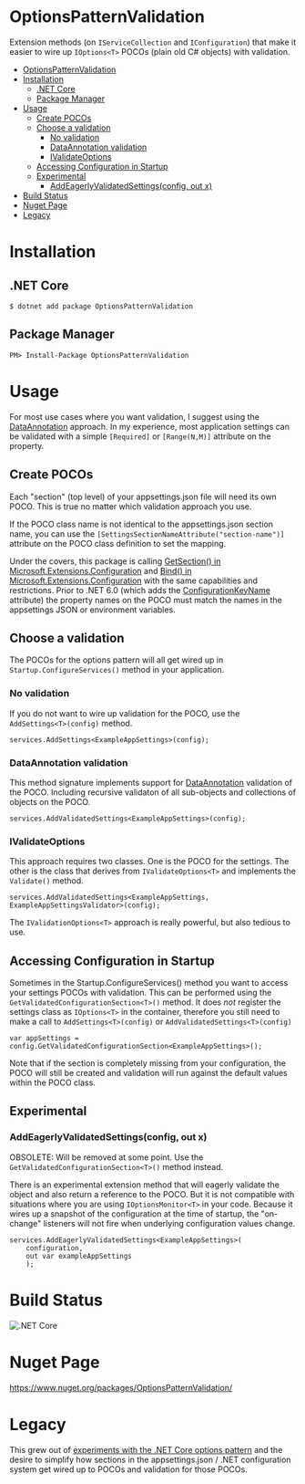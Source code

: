 # OptionsPatternValidation

Extension methods (on `IServiceCollection` and `IConfiguration`) that make it easier to wire up `IOptions<T>` POCOs (plain old C# objects) with validation.

- [OptionsPatternValidation](#optionspatternvalidation)
- [Installation](#installation)
  - [.NET Core](#net-core)
  - [Package Manager](#package-manager)
- [Usage](#usage)
  - [Create POCOs](#create-pocos)
  - [Choose a validation](#choose-a-validation)
    - [No validation](#no-validation)
    - [DataAnnotation validation](#dataannotation-validation)
    - [IValidateOptions](#ivalidateoptions)
  - [Accessing Configuration in Startup](#accessing-configuration-in-startup)
  - [Experimental](#experimental)
    - [AddEagerlyValidatedSettings<T>(config, out x)](#addeagerlyvalidatedsettingstconfig-out-x)
- [Build Status](#build-status)
- [Nuget Page](#nuget-page)
- [Legacy](#legacy)

# Installation

## .NET Core

    $ dotnet add package OptionsPatternValidation

## Package Manager

    PM> Install-Package OptionsPatternValidation

# Usage

For most use cases where you want validation, I suggest using the [DataAnnotation](https://docs.microsoft.com/en-us/dotnet/api/system.componentmodel.dataannotations?view=netcore-3.1) approach.  In my experience, most application settings can be validated with a simple `[Required]` or `[Range(N,M)]` attribute on the property.

## Create POCOs

Each "section" (top level) of your appsettings.json file will need its own POCO.  This is true no matter which validation approach you use.  

If the POCO class name is not identical to the appsettings.json section name, you can use the `[SettingsSectionNameAttribute("section-name")]` attribute on the POCO class definition to set the mapping.

Under the covers, this package is calling [GetSection() in Microsoft.Extensions.Configuration](https://docs.microsoft.com/en-us/dotnet/api/system.configuration.configuration.getsection) and [Bind() in Microsoft.Extensions.Configuration](https://docs.microsoft.com/en-us/dotnet/api/microsoft.extensions.configuration.configurationbinder.bind) with the same capabilities and restrictions.  Prior to .NET 6.0 (which adds the [ConfigurationKeyName](https://docs.microsoft.com/en-us/dotnet/api/microsoft.extensions.configuration.configurationkeynameattribute) attribute) the property names on the POCO must match the names in the appsettings JSON or environment variables.

## Choose a validation

The POCOs for the options pattern will all get wired up in `Startup.ConfigureServices()` method in your application.

### No validation

If you do not want to wire up validation for the POCO, use the `AddSettings<T>(config)` method.

    services.AddSettings<ExampleAppSettings>(config);

### DataAnnotation validation

This method signature implements support for [DataAnnotation](https://docs.microsoft.com/en-us/dotnet/api/system.componentmodel.dataannotations?view=netcore-3.1) validation of the POCO.  Including recursive validaton of all sub-objects and collections of objects on the POCO.

    services.AddValidatedSettings<ExampleAppSettings>(config);

### IValidateOptions

This approach requires two classes.  One is the POCO for the settings.  The other is the class that derives from `IValidateOptions<T>` and implements the `Validate()` method.

    services.AddValidatedSettings<ExampleAppSettings, ExampleAppSettingsValidator>(config);

The `IValidationOptions<T>` approach is really powerful, but also tedious to use.

## Accessing Configuration in Startup

Sometimes in the Startup.ConfigureServices() method you want to access your settings POCOs with validation.  This can be performed using the `GetValidatedConfigurationSection<T>()` method. It does *not* register the settings class as `IOptions<T>` in the container, therefore you still need to make a call to `AddSettings<T>(config)` or `AddValidatedSettings<T>(config)`

    var appSettings = config.GetValidatedConfigurationSection<ExampleAppSettings>();

Note that if the section is completely missing from your configuration, the POCO will still be created and validation will run against the default values within the POCO class.

## Experimental

### AddEagerlyValidatedSettings<T>(config, out x)
                                                    
OBSOLETE: Will be removed at some point.  Use the `GetValidatedConfigurationSection<T>()` method instead.

There is an experimental extension method that will eagerly validate the object and also return a reference to the POCO.  But it is not compatible with situations where you are using `IOptionsMonitor<T>` in your code.  Because it wires up a snapshot of the configuration at the time of startup, the "on-change" listeners will not fire when underlying configuration values change.  

    services.AddEagerlyValidatedSettings<ExampleAppSettings>(
        configuration, 
        out var exampleAppSettings
        );

# Build Status

![.NET Core](https://github.com/tgharold/OptionsPatternValidation/workflows/.NET%20Core/badge.svg)

# Nuget Page

https://www.nuget.org/packages/OptionsPatternValidation/

# Legacy

This grew out of [experiments with the .NET Core options pattern](https://github.com/tgharold/DotNetCore-ConfigurationOptionsValidationExamples) and the desire to simplify how sections in the appsettings.json / .NET configuration system get wired up to POCOs and validation for those POCOs.
